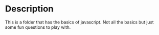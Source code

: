 # Description

This is a folder that has the basics of javascript.
Not all the basics but just some fun questions to play with.
